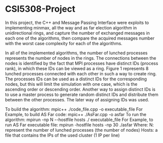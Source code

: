 # CSI5308-Project

In this project, the C++ and Message Passing Interface were exploits to implementing minmax, all the way and as far election algorithm in unidirectional rings, and capture the number of exchanged messages in each one of the algorithms, then compare the acquired messages number with the worst case complexity for each of the algorithms.


In all of the implemented algorithms, the number of lunched processes represents the number of nodes in the rings. The connections between the nodes is identified by the fact that MPI processes have distinct IDs (process rank), in which these IDs can be viewed as a ring. Figure 1 represents 8 lunched processes connected with each other in such a way to create ring. The processes IDs can be used as a distinct IDs for the corresponding nodes, but this will limit the simulation with one case, which is the ascending order or descending order. Another way to assign distinct IDs is to use a master process to generate random distinct IDs and distribute them between the other processes. The later way of assigning IDs was used.


To build the algorithm:
mpic++ ./code_file.cpp -o executable_file 
For Example, to build AS Far code: mpic++ ./AsFar.cpp -o asfar
To run the algorithm:
mpirun -np N --hostfile hosts ./ executable_file 
For Example, to run AS Far executable file: mpirun -hostfile hosts -np 30 ./asfar
Where:
N: represent the number of lunched processes (the number of nodes)
Hosts: a file that contains the IPs of the used cluster (1 IP per line)
